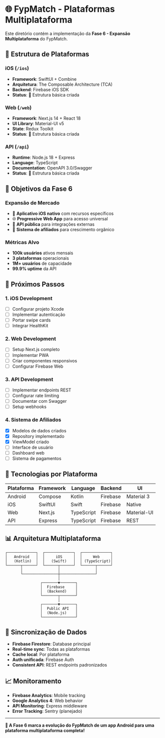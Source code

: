 # 🌐 FypMatch - Plataformas Multiplataforma

Este diretório contém a implementação da **Fase 6 - Expansão Multiplataforma** do FypMatch.

## 📱 Estrutura de Plataformas

### iOS (`/ios`)
- **Framework**: SwiftUI + Combine
- **Arquitetura**: The Composable Architecture (TCA)
- **Backend**: Firebase iOS SDK
- **Status**: 🚧 Estrutura básica criada

### Web (`/web`) 
- **Framework**: Next.js 14 + React 18
- **UI Library**: Material-UI v5
- **State**: Redux Toolkit
- **Status**: 🚧 Estrutura básica criada

### API (`/api`)
- **Runtime**: Node.js 18 + Express
- **Language**: TypeScript
- **Documentation**: OpenAPI 3.0/Swagger
- **Status**: 🚧 Estrutura básica criada

## 🎯 Objetivos da Fase 6

### Expansão de Mercado
- 📱 **Aplicativo iOS nativo** com recursos específicos
- 🌐 **Progressive Web App** para acesso universal
- 🔗 **API pública** para integrações externas
- 👥 **Sistema de afiliados** para crescimento orgânico

### Métricas Alvo
- **100k usuários** ativos mensais
- **3 plataformas** operacionais
- **1M+ usuários** de capacidade
- **99.9% uptime** da API

## 🚀 Próximos Passos

### 1. iOS Development
- [ ] Configurar projeto Xcode
- [ ] Implementar autenticação
- [ ] Portar swipe cards
- [ ] Integrar HealthKit

### 2. Web Development  
- [ ] Setup Next.js completo
- [ ] Implementar PWA
- [ ] Criar componentes responsivos
- [ ] Configurar Firebase Web

### 3. API Development
- [ ] Implementar endpoints REST
- [ ] Configurar rate limiting
- [ ] Documentar com Swagger
- [ ] Setup webhooks

### 4. Sistema de Afiliados
- [x] Modelos de dados criados
- [x] Repository implementado
- [x] ViewModel criado
- [ ] Interface de usuário
- [ ] Dashboard web
- [ ] Sistema de pagamentos

## 🔧 Tecnologias por Plataforma

| Plataforma | Framework | Language | Backend | UI |
|------------|-----------|----------|---------|----| 
| Android | Compose | Kotlin | Firebase | Material 3 |
| iOS | SwiftUI | Swift | Firebase | Native |
| Web | Next.js | TypeScript | Firebase | Material-UI |
| API | Express | TypeScript | Firebase | REST |

## 📊 Arquitetura Multiplataforma

```
┌─────────────┐  ┌─────────────┐  ┌─────────────┐
│   Android   │  │     iOS     │  │     Web     │
│   (Kotlin)  │  │   (Swift)   │  │ (TypeScript)│
└──────┬──────┘  └──────┬──────┘  └──────┬──────┘
       │                │                │
       └────────────────┼────────────────┘
                        │
                ┌───────▼───────┐
                │  Firebase     │
                │  (Backend)    │
                └───────┬───────┘
                        │
                ┌───────▼───────┐
                │  Public API   │
                │  (Node.js)    │
                └───────────────┘
```

## 🔐 Sincronização de Dados

- **Firebase Firestore**: Database principal
- **Real-time sync**: Todas as plataformas
- **Cache local**: Por plataforma
- **Auth unificada**: Firebase Auth
- **Consistent API**: REST endpoints padronizados

## 📈 Monitoramento

- **Firebase Analytics**: Mobile tracking
- **Google Analytics 4**: Web behavior
- **API Monitoring**: Express middleware
- **Error Tracking**: Sentry (planejado)

---

**🎯 A Fase 6 marca a evolução do FypMatch de um app Android para uma plataforma multiplataforma completa!**